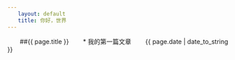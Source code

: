 ```yaml
---
　　layout: default
　　title: 你好，世界
---
```

　　##{{ page.title }}
　　* 我的第一篇文章
　　{{ page.date | date_to_string }}
